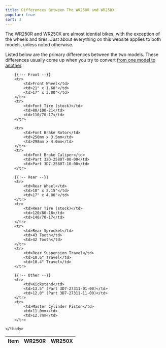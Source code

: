```yaml
---
title: Differences Between The WR250R and WR250X
popular: true
sort: 3
---
```


The WR250R and WR250X are almost idential bikes, with the exception of the wheels and tires. Just about everything on this website applies to both models, unless noted otherwise.

Listed below are the primary differences between the two models. These differences usually come up when you try to convert <a href='/articles/wr250r-to-wr250x-conversion-guide'>from one model to another</a>.

<table class='table table-striped data-table'>
	<thead>
		<tr>
			<th>Item</th>
			<th>WR250R</th>
			<th>WR250X</th>
		</tr>
	</thead>
	<tbody>
		
		{{!-- Front --}}
		<tr>
			<td>Front Wheel</td>
			<td>21" x 1.60"</td>
			<td>17" x 3.00"</td>
		</tr>
		<tr>
			<td>Font Tire (stock)</td>
			<td>80/100-21</td>
			<td>110/70-17</td>
		</tr>
		
		<tr>
			<td>Font Brake Rotor</td>
			<td>250mm x 3.5mm</td>
			<td>298mm x 4.0mm</td>
		</tr>
		<tr>
			<td>Font Brake Caliper</td>
			<td>Part 32D-2580T-00-00</td>
			<td>Part 3D7-2580T-10-00</td>
		</tr>
		
		{{!-- Rear --}}
		<tr>
			<td>Rear Wheel</td>
			<td>18" x 2.15"</td>
			<td>17" x 4.00"</td>
		</tr>
		<tr>
			<td>Rear Tire (stock)</td>
			<td>120/80-18</td>
			<td>140/70-17</td>
		</tr>
		<tr>
			<td>Rear Sprocket</td>
			<td>43 Tooth</td>
			<td>42 Tooth</td>
		</tr>
		<tr>
			<td>Rear Suspension Travel</td>
			<td>10.6" Travel</td>
			<td>10.4" Travel</td>
		</tr>
		
		{{!-- Other --}}
		<tr>
			<td>Kickstand</td>
			<td>13.5" (Part 3D7-27311-01-00)</td>
			<td>12.0" (Part 3D7-27311-11-00)</td>
		</tr>
		<tr>
			<td>Master Cylinder Piston</td>
			<td>11.0mm</td>
			<td>12.7mm</td>
		</tr>
		
	</tbody>
</table>


